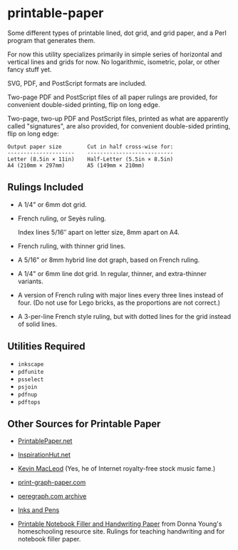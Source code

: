 # printable-paper

Some different types of printable lined, dot grid, and grid paper, and
a Perl program that generates them.

For now this utility specializes primarily in simple series of
horizontal and vertical lines and grids for now.  No logarithmic,
isometric, polar, or other fancy stuff yet.

SVG, PDF, and PostScript formats are included.

Two-page PDF and PostScript files of all paper rulings are provided,
for convenient double-sided printing, flip on long edge.

Two-page, two-up PDF and PostScript files, printed as what are
apparently called "signatures", are also provided, for convenient
double-sided printing, flip on long edge:

    Output paper size        Cut in half cross-wise for:
    ---------------------    ---------------------------
    Letter (8.5in × 11in)    Half-Letter (5.5in × 8.5in)
    A4 (210mm × 297mm)       A5 (149mm × 210mm)

## Rulings Included

-   A 1/4" or 6mm dot grid.

-   French ruling, or Seyès ruling.

    Index lines 5/16″ apart on letter size, 8mm apart on A4.

-   French ruling, with thinner grid lines.

-   A 5/16" or 8mm hybrid line dot graph, based on French ruling.

-   A 1/4" or 6mm line dot grid.  In regular, thinner, and
    extra-thinner variants.

-   A version of French ruling with major lines every three lines
    instead of four.  (Do not use for Lego bricks, as the proportions
    are not correct.)

-   A 3-per-line French style ruling, but with dotted lines for the
    grid instead of solid lines.

## Utilities Required

-   `inkscape`
-   `pdfunite`
-   `psselect`
-   `psjoin`
-   `pdfnup`
-   `pdftops`

## Other Sources for Printable Paper

-   [PrintablePaper.net](https://www.printablepaper.net/)

-   [InspirationHut.net](https://inspirationhut.net/printable-paper/)

-   [Kevin MacLeod](https://incompetech.com/graphpaper/) (Yes, he of
    Internet royalty-free stock music fame.)

-   [print-graph-paper.com](http://print-graph-paper.com/)

-   [peregraph.com archive](https://web.archive.org/web/20120401233424/http://www.peregraph.com/)

-   [Inks and Pens](https://www.inksandpens.com/post/ruled-paper-templates/)

-   [Printable Notebook Filler and Handwriting Paper](http://donnayoung.org/penmanship/paper.htm)
    from Donna Young's homeschooling resource site.  Rulings for teaching handwriting and
    for notebook filler paper.
